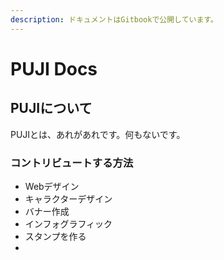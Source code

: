 ```yaml
---
description: ドキュメントはGitbookで公開しています。
---
```


# PUJI Docs

## PUJIについて

PUJIとは、あれがあれです。何もないです。

### コントリビュートする方法

* Webデザイン
* キャラクターデザイン
* バナー作成
* インフォグラフィック
* スタンプを作る
*
